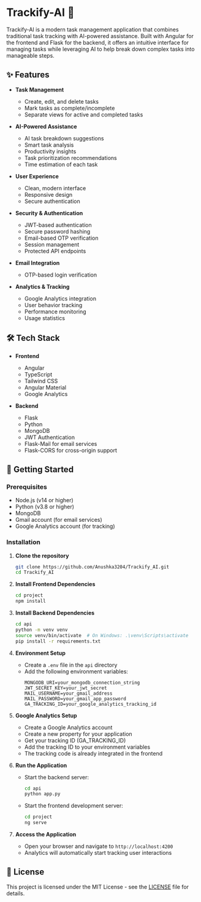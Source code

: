 # Trackify-AI 🚀

Trackify-AI is a modern task management application that combines traditional task tracking with AI-powered assistance. Built with Angular for the frontend and Flask for the backend, it offers an intuitive interface for managing tasks while leveraging AI to help break down complex tasks into manageable steps.

## ✨ Features

- **Task Management**
  - Create, edit, and delete tasks
  - Mark tasks as complete/incomplete
  - Separate views for active and completed tasks
    
- **AI-Powered Assistance**
  - AI task breakdown suggestions
  - Smart task analysis
  - Productivity insights
  - Task prioritization recommendations
  - Time estimation of each task

- **User Experience**
  - Clean, modern interface
  - Responsive design
  - Secure authentication

- **Security & Authentication**
  - JWT-based authentication
  - Secure password hashing
  - Email-based OTP verification
  - Session management
  - Protected API endpoints
  
- **Email Integration**
  - OTP-based login verification

- **Analytics & Tracking**
  - Google Analytics integration
  - User behavior tracking
  - Performance monitoring
  - Usage statistics

## 🛠️ Tech Stack

- **Frontend**
  - Angular
  - TypeScript
  - Tailwind CSS
  - Angular Material
  - Google Analytics

- **Backend**
  - Flask
  - Python
  - MongoDB
  - JWT Authentication
  - Flask-Mail for email services
  - Flask-CORS for cross-origin support

## 🚀 Getting Started

### Prerequisites

- Node.js (v14 or higher)
- Python (v3.8 or higher)
- MongoDB
- Gmail account (for email services)
- Google Analytics account (for tracking)

### Installation

1. **Clone the repository**
   ```bash
   git clone https://github.com/Anushka3204/Trackify_AI.git
   cd Trackify_AI
   ```

2. **Install Frontend Dependencies**
   ```bash
   cd project
   npm install
   ```

3. **Install Backend Dependencies**
   ```bash
   cd api
   python -m venv venv
   source venv/bin/activate  # On Windows: .\venv\Scripts\activate
   pip install -r requirements.txt
   ```

4. **Environment Setup**
   - Create a `.env` file in the `api` directory
   - Add the following environment variables:
     ```
     MONGODB_URI=your_mongodb_connection_string
     JWT_SECRET_KEY=your_jwt_secret
     MAIL_USERNAME=your_gmail_address
     MAIL_PASSWORD=your_gmail_app_password
     GA_TRACKING_ID=your_google_analytics_tracking_id
     ```

5. **Google Analytics Setup**
   - Create a Google Analytics account
   - Create a new property for your application
   - Get your tracking ID (GA_TRACKING_ID)
   - Add the tracking ID to your environment variables
   - The tracking code is already integrated in the frontend

6. **Run the Application**
   - Start the backend server:
     ```bash
     cd api
     python app.py
     ```
   - Start the frontend development server:
     ```bash
     cd project
     ng serve
     ```

7. **Access the Application**
   - Open your browser and navigate to `http://localhost:4200`
   - Analytics will automatically start tracking user interactions

## 📝 License
This project is licensed under the MIT License - see the [LICENSE](LICENSE) file for details.
